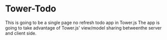# Tower-Todo

  This is going to be a single page no refresh todo app in Tower.js
  The app is going to take advantage of Tower.js' view/model sharing betweenthe server and client side.

